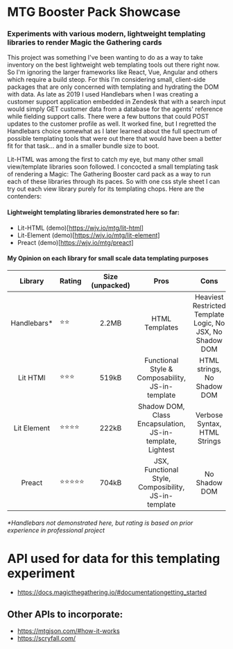 # MTG Booster Pack Showcase

### Experiments with various modern, lightweight templating libraries to render Magic the Gathering cards

This project was something I've been wanting to do as a way to take inventory on the best lightweight web templating tools out there
right now. So I'm ignoring the larger frameworks like React, Vue, Angular and others which require a build steop. For this I'm considering small, client-side packages that are only concerned with templating and hydrating the DOM with data. As late as 2019 I used Handlebars when I was creating a customer support application embedded in Zendesk that with a search input would simply GET customer data from a database for the agents' reference while fielding support calls. There were a few buttons that could POST updates to the customer profile as well. It worked fine, but I regretted the Handlebars choice somewhat as I later learned about the full spectrum of possible templating tools that were out there that would have been a better fit for that task... and in a smaller bundle size to boot. 

Lit-HTML was among the first to catch my eye, but many other small view/template libraries soon followed. I concocted a small templating task of rendering a Magic: The Gathering Booster card pack as a way to run each of these libraries through its paces. So with one css style sheet I can try out each view library purely for its templating chops. Here are the contenders:

#### Lightweight templating libraries demonstrated here so far:
* Lit-HTML (demo)[https://wjv.io/mtg/lit-html]
* Lit-Element (demo)[https://wjv.io/mtg/lit-element]
* Preact (demo)[https://wjv.io/mtg/preact]



#### My Opinion on each library for small scale data templating purposes
 
| Library       | Rating       | Size (unpacked) | Pros    | Cons    |
| :-----------: |:------------ | :-----: | :-----: | :-----: |
| Handlebars*   | ⭐⭐        | 2.2MB | HTML Templates | Heaviest Restricted Template Logic, No JSX, No Shadow DOM |
| Lit HTMl      | ⭐⭐⭐      | 519kB | Functional Style & Composability, JS-in-template        | HTML strings, No Shadow DOM |
| Lit Element   | ⭐⭐⭐⭐    | 222kB | Shadow DOM, Class Encapsulation, JS-in-template, Lightest | Verbose Syntax, HTML Strings |
| Preact        | ⭐⭐⭐⭐⭐  | 704kB | JSX, Functional Style, Composibility, JS-in-template    | No Shadow DOM |

###### *Handlebars not demonstrated here, but rating is based on prior experience in professional project

# API used for data for this templating experiment
* https://docs.magicthegathering.io/#documentationgetting_started

## Other APIs to incorporate:
* https://mtgjson.com/#how-it-works
* https://scryfall.com/